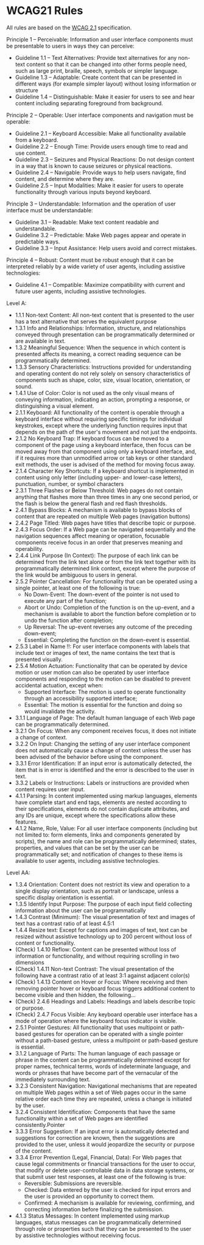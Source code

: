 # WCAG21 Rules

All rules are based on the [WCAG 2.1](https://www.w3.org/WAI/WCAG21/quickref) specification.

Principle 1 – Perceivable: Information and user interface components must be presentable to users in ways they can perceive:

- Guideline 1.1 – Text Alternatives: Provide text alternatives for any non-text content so that it can be changed into other forms people need, such as large print, braille, speech, symbols or simpler language.
- Guideline 1.3 – Adaptable: Create content that can be presented in different ways (for example simpler layout) without losing information or structure
- Guideline 1.4 – Distinguishable: Make it easier for users to see and hear content including separating foreground from background.

Principle 2 – Operable: User interface components and navigation must be operable:

- Guideline 2.1 – Keyboard Accessible: Make all functionality available from a keyboard.
- Guideline 2.2 – Enough Time: Provide users enough time to read and use content.
- Guideline 2.3 – Seizures and Physical Reactions: Do not design content in a way that is known to cause seizures or physical reactions.
- Guideline 2.4 – Navigable: Provide ways to help users navigate, find content, and determine where they are.
- Guideline 2.5 – Input Modalities: Make it easier for users to operate functionality through various inputs beyond keyboard.

Principle 3 – Understandable: Information and the operation of user interface must be understandable:

- Guideline 3.1 – Readable: Make text content readable and understandable.
- Guideline 3.2 – Predictable: Make Web pages appear and operate in predictable ways.
- Guideline 3.3 – Input Assistance: Help users avoid and correct mistakes.

Principle 4 – Robust: Content must be robust enough that it can be interpreted reliably by a wide variety of user agents, including assistive technologies:

- Guideline 4.1 – Compatible: Maximize compatibility with current and future user agents, including assistive technologies.

Level A:

- 1.1.1 Non-text Content: All non-text content that is presented to the user has a text alternative that serves the equivalent purpose
- 1.3.1 Info and Relationships: Information, structure, and relationships conveyed through presentation can be programmatically determined or are available in text.
- 1.3.2 Meaningful Sequence: When the sequence in which content is presented affects its meaning, a correct reading sequence can be programmatically determined.
- 1.3.3 Sensory Characteristics: Instructions provided for understanding and operating content do not rely solely on sensory characteristics of components such as shape, color, size, visual location, orientation, or sound.
- 1.4.1 Use of Color: Color is not used as the only visual means of conveying information, indicating an action, prompting a response, or distinguishing a visual element.
- 2.1.1 Keyboard: All functionality of the content is operable through a keyboard interface without requiring specific timings for individual keystrokes, except where the underlying function requires input that depends on the path of the user's movement and not just the endpoints.
- 2.1.2 No Keyboard Trap: If keyboard focus can be moved to a component of the page using a keyboard interface, then focus can be moved away from that component using only a keyboard interface, and, if it requires more than unmodified arrow or tab keys or other standard exit methods, the user is advised of the method for moving focus away.
- 2.1.4 Character Key Shortcuts: If a keyboard shortcut is implemented in content using only letter (including upper- and lower-case letters), punctuation, number, or symbol characters
- 2.3.1 Three Flashes or Below Threshold: Web pages do not contain anything that flashes more than three times in any one second period, or the flash is below the general flash and red flash thresholds.
- 2.4.1 Bypass Blocks: A mechanism is available to bypass blocks of content that are repeated on multiple Web pages (navigation buttons)
- 2.4.2 Page Titled: Web pages have titles that describe topic or purpose.
- 2.4.3 Focus Order: If a Web page can be navigated sequentially and the navigation sequences affect meaning or operation, focusable components receive focus in an order that preserves meaning and operability.
- 2.4.4 Link Purpose (In Context): The purpose of each link can be determined from the link text alone or from the link text together with its programmatically determined link context, except where the purpose of the link would be ambiguous to users in general.
- 2.5.2 Pointer Cancellation: For functionality that can be operated using a single pointer, at least one of the following is true:
  - No Down-Event: The down-event of the pointer is not used to execute any part of the function;
  - Abort or Undo: Completion of the function is on the up-event, and a mechanism is available to abort the function before completion or to undo the function after completion;
  - Up Reversal: The up-event reverses any outcome of the preceding down-event;
  - Essential: Completing the function on the down-event is essential.
- 2.5.3 Label in Name !!: For user interface components with labels that include text or images of text, the name contains the text that is presented visually.
- 2.5.4 Motion Actuation: Functionality that can be operated by device motion or user motion can also be operated by user interface components and responding to the motion can be disabled to prevent accidental actuation, except when:
  - Supported Interface: The motion is used to operate functionality through an accessibility supported interface;
  - Essential: The motion is essential for the function and doing so would invalidate the activity.
- 3.1.1 Language of Page: The default human language of each Web page can be programmatically determined.
- 3.2.1 On Focus: When any component receives focus, it does not initiate a change of context.
- 3.2.2 On Input: Changing the setting of any user interface component does not automatically cause a change of context unless the user has been advised of the behavior before using the component.
- 3.3.1 Error Identification: If an input error is automatically detected, the item that is in error is identified and the error is described to the user in text.
- 3.3.2 Labels or Instructions: Labels or instructions are provided when content requires user input.
- 4.1.1 Parsing: In content implemented using markup languages, elements have complete start and end tags, elements are nested according to their specifications, elements do not contain duplicate attributes, and any IDs are unique, except where the specifications allow these features.
- 4.1.2 Name, Role, Value: For all user interface components (including but not limited to: form elements, links and components generated by scripts), the name and role can be programmatically determined; states, properties, and values that can be set by the user can be programmatically set; and notification of changes to these items is available to user agents, including assistive technologies.

Level AA:

- 1.3.4 Orientation: Content does not restrict its view and operation to a single display orientation, such as portrait or landscape, unless a specific display orientation is essential.
- 1.3.5 Identify Input Purpose: The purpose of each input field collecting information about the user can be programmatically
- 1.4.3 Contrast (Minimum): The visual presentation of text and images of text has a contrast ratio of at least 4.5:1
- 1.4.4 Resize text: Except for captions and images of text, text can be resized without assistive technology up to 200 percent without loss of content or functionality.
- (Check) 1.4.10 Reflow: Content can be presented without loss of information or functionality, and without requiring scrolling in two dimensions
- (Check) 1.4.11 Non-text Contrast: The visual presentation of the following have a contrast ratio of at least 3:1 against adjacent color(s)
- (Check) 1.4.13 Content on Hover or Focus: Where receiving and then removing pointer hover or keyboard focus triggers additional content to become visible and then hidden, the following...
- (Check) 2.4.6 Headings and Labels: Headings and labels describe topic or purpose.
- (Check) 2.4.7 Focus Visible: Any keyboard operable user interface has a mode of operation where the keyboard focus indicator is visible.
- 2.5.1 Pointer Gestures: All functionality that uses multipoint or path-based gestures for operation can be operated with a single pointer without a path-based gesture, unless a multipoint or path-based gesture is essential.
- 3.1.2 Language of Parts: The human language of each passage or phrase in the content can be programmatically determined except for proper names, technical terms, words of indeterminate language, and words or phrases that have become part of the vernacular of the immediately surrounding text.
- 3.2.3 Consistent Navigation: Navigational mechanisms that are repeated on multiple Web pages within a set of Web pages occur in the same relative order each time they are repeated, unless a change is initiated by the user.
- 3.2.4 Consistent Identification: Components that have the same functionality within a set of Web pages are identified consistently.Pointer
- 3.3.3 Error Suggestion: If an input error is automatically detected and suggestions for correction are known, then the suggestions are provided to the user, unless it would jeopardize the security or purpose of the content.
- 3.3.4 Error Prevention (Legal, Financial, Data): For Web pages that cause legal commitments or financial transactions for the user to occur, that modify or delete user-controllable data in data storage systems, or that submit user test responses, at least one of the following is true:
  - Reversible: Submissions are reversible.
  - Checked: Data entered by the user is checked for input errors and the user is provided an opportunity to correct them.
  - Confirmed: A mechanism is available for reviewing, confirming, and correcting information before finalizing the submission.
- 4.1.3 Status Messages: In content implemented using markup languages, status messages can be programmatically determined through role or properties such that they can be presented to the user by assistive technologies without receiving focus.

